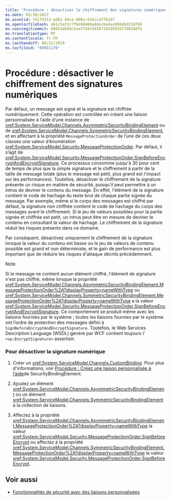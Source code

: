 ```yaml
---
title: 'Procédure : désactiver le chiffrement des signatures numériques'
ms.date: 03/30/2017
ms.assetid: fd174313-ad81-4dca-898a-016ccaff8187
ms.openlocfilehash: 461c5af2c7fbb98486a8decbe4aa998d8d21070d
ms.sourcegitcommit: 68653db98c5ea7744fd438710248935f70020dfb
ms.translationtype: MT
ms.contentlocale: fr-FR
ms.lasthandoff: 08/22/2019
ms.locfileid: "69911176"
---
```

# <a name="how-to-disable-encryption-of-digital-signatures"></a>Procédure : désactiver le chiffrement des signatures numériques
Par défaut, un message est signé et la signature est chiffrée numériquement. Cette opération est contrôlée en créant une liaison personnalisée à l’aide d’une instance de <xref:System.ServiceModel.Channels.AsymmetricSecurityBindingElement> ou de <xref:System.ServiceModel.Channels.SymmetricSecurityBindingElement>, et en affectant à la propriété `MessageProtectionOrder` de l’une de ces deux classes une valeur d’énumération <xref:System.ServiceModel.Security.MessageProtectionOrder>. Par défaut, il s’agit de <xref:System.ServiceModel.Security.MessageProtectionOrder.SignBeforeEncryptAndEncryptSignature>. Ce processus consomme jusqu'à 30 pour cent de temps de plus que la simple signature et le chiffrement à partir de la taille de message totale (plus le message est petit, plus grand est l'impact sur les performances). Toutefois, désactiver le chiffrement de la signature présente un risque en matière de sécurité, puisqu'il peut permettre à un intrus de deviner le contenu du message. En effet, l'élément de la signature contient le code de hachage du texte brut de chaque partie signée du message. Par exemple, même si le corps des messages est chiffré par défaut, la signature non chiffrée contient le code de hachage du corps des messages avant le chiffrement. Si le jeu de valeurs possibles pour la partie signée et chiffrée est petit, un intrus peut être en mesure de deviner le contenu en consultant la valeur de hachage. Le chiffrement de la signature réduit les risques présents dans ce domaine.  
  
 Par conséquent, désactivez uniquement le chiffrement de la signature lorsque la valeur du contenu est basse ou le jeu de valeurs de contenu possible est grand et non déterministe, et le gain de performance est plus important que de réduire les risques d'attaque décrits précédemment.  
  
> [!NOTE]
> Si le message ne contient aucun élément chiffré, l'élément de signature n'est pas chiffré, même lorsque la propriété <xref:System.ServiceModel.Channels.AsymmetricSecurityBindingElement.MessageProtectionOrder%2A?displayProperty=nameWithType> ou <xref:System.ServiceModel.Channels.SymmetricSecurityBindingElement.MessageProtectionOrder%2A?displayProperty=nameWithType> a la valeur <xref:System.ServiceModel.Security.MessageProtectionOrder.SignBeforeEncryptAndEncryptSignature>. Ce comportement se produit même avec les liaisons fournies par le système ; toutes les liaisons fournies par le système ont l’ordre de protection des messages défini à `SignBeforeEncryptAndEncryptSignature`. Toutefois, le Web Services Description Language (WSDL) généré par WCF contient toujours l' `<sp:EncryptSignature>` assertion.  
  
### <a name="to-disable-digital-signing"></a>Pour désactiver la signature numérique  
  
1. Créer un <xref:System.ServiceModel.Channels.CustomBinding>. Pour plus d'informations, voir [Procédure : Créez une liaison personnalisée à l’aide](../../../../docs/framework/wcf/feature-details/how-to-create-a-custom-binding-using-the-securitybindingelement.md)de SecurityBindingElement.  
  
2. Ajoutez un élément <xref:System.ServiceModel.Channels.AsymmetricSecurityBindingElement> ou un élément <xref:System.ServiceModel.Channels.SymmetricSecurityBindingElement> à la collection de liaisons.  
  
3. Affectez à la propriété <xref:System.ServiceModel.Channels.AsymmetricSecurityBindingElement.MessageProtectionOrder%2A?displayProperty=nameWithType> la valeur <xref:System.ServiceModel.Security.MessageProtectionOrder.SignBeforeEncrypt> ou affectez à la propriété <xref:System.ServiceModel.Channels.SymmetricSecurityBindingElement.MessageProtectionOrder%2A?displayProperty=nameWithType> la valeur <xref:System.ServiceModel.Security.MessageProtectionOrder.SignBeforeEncrypt>.  
  
## <a name="see-also"></a>Voir aussi

- [Fonctionnalités de sécurité avec des liaisons personnalisées](../../../../docs/framework/wcf/feature-details/security-capabilities-with-custom-bindings.md)
